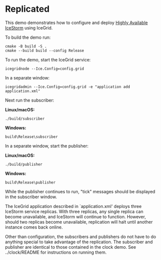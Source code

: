 # Replicated

This demo demonstrates how to configure and deploy [Highly Available
IceStorm][1] using IceGrid.

To build the demo run:

```shell
cmake -B build -S .
cmake --build build --config Release
```

To run the demo, start the IceGrid service:

```shell
icegridnode --Ice.Config=config.grid
```

In a separate window:

```shell
icegridadmin --Ice.Config=config.grid -e "application add application.xml"
```

Next run the subscriber:

**Linux/macOS:**

```shell
./build/subscriber
```

**Windows:**

```shell
build\Release\subscriber
```

In a separate window, start the publisher:

**Linux/macOS:**

```shell
./build/publisher
```

**Windows:**

```shell
build\Release\publisher
```

While the publisher continues to run, "tick" messages should be
displayed in the subscriber window.

The IceGrid application described in `application.xml' deploys three
IceStorm service replicas. With three replicas, any single replica can
become unavailable, and IceStorm will continue to function. However,
should two replicas become unavailable, replication will halt until another
instance comes back online.

Other than configuration, the subscribers and publishers do not have
to do anything special to take advantage of the replication. The
subscriber and publisher are identical to those contained in the clock
demo. See ../clock/README for instructions on running them.

[1]: https://doc.zeroc.com/ice/3.7/ice-services/icestorm/highly-available-icestorm
